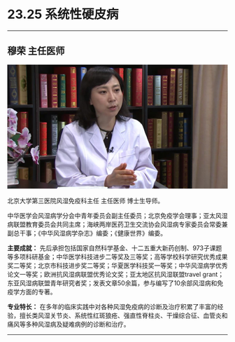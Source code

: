 # 23.25 系统性硬皮病

---

## 穆荣 主任医师

![1684476539258](image/c23_025/1684476539258.png)

北京大学第三医院风湿免疫科主任 主任医师 博士生导师。

中华医学会风湿病学分会中青年委员会副主任委员；北京免疫学会理事；亚太风湿病联盟教育委员会共同主席；海峡两岸医药卫生交流协会风湿病专家委员会常委兼副总干事；《中华风湿病学杂志》编委；《健康世界》编委。


**主要成就：** 先后承担包括国家自然科学基金、十二五重大新药创制、973子课题等多项科研基金；中华医学科技进步二等奖及三等奖；高等学校科学研究优秀成果奖二等奖；北京市科技进步奖二等奖；华夏医学科技奖一等奖；中华风湿病学优秀论文一等奖；欧洲抗风湿病联盟优秀论文奖；亚太地区抗风湿联盟travel grant；东亚风湿病联盟青年研究者奖；发表文章50余篇，参与编写了10余部风湿病和免疫学方面的专著。


**专业特长：** 在多年的临床实践中对各种风湿免疫病的诊断及治疗积累了丰富的经验，擅长类风湿关节炎、系统性红斑狼疮、强直性脊柱炎、干燥综合征、血管炎和痛风等多种风湿病及疑难病例的诊断和治疗。

---
